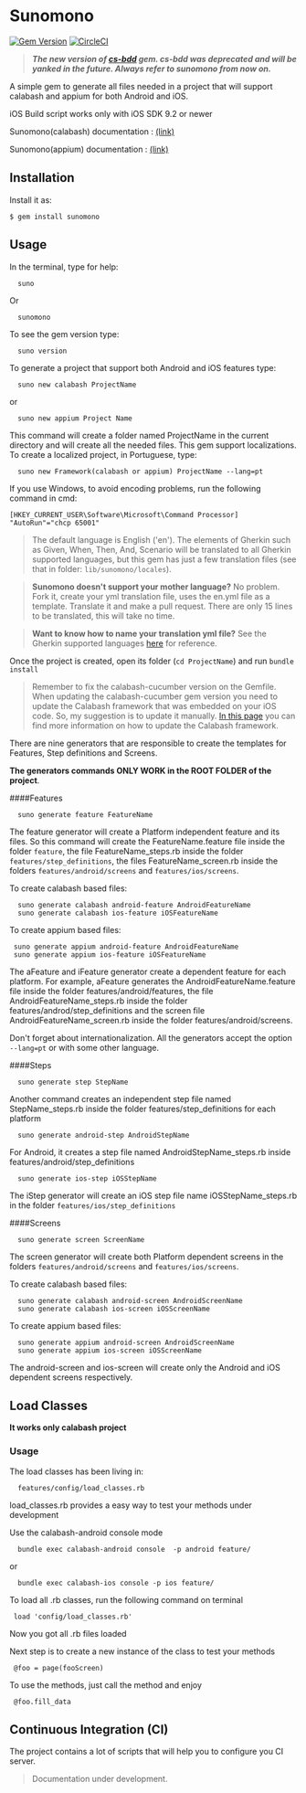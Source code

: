 # Sunomono

[![Gem Version](https://badge.fury.io/rb/sunomono.svg)](https://badge.fury.io/rb/sunomono)  [![CircleCI](https://circleci.com/gh/concretesolutions/sunomono/tree/master.svg?style=svg)](https://circleci.com/gh/concretesolutions/sunomono/tree/master)

> ***The new version of [cs-bdd](https://rubygems.org/gems/cs-bdd) gem. cs-bdd was deprecated and will be yanked in the future. Always refer to sunomono from now on.***

A simple gem to generate all files needed in a project that will support calabash and appium for both Android and iOS.

iOS Build script works only with iOS SDK 9.2 or newer

Sunomono(calabash) documentation : [(link)](https://github.com/concretesolutions/sunomono/SUNOMONO_CALABASH.md)

Sunomono(appium) documentation :  [(link)](https://github.com/concretesolutions/sunomono/SUNOMONO_APPPIUM.md)

## Installation

Install it as:

    $ gem install sunomono

## Usage

In the terminal, type for help:

```
  suno
```

Or

```
  sunomono
```

To see the gem version type:

```
  suno version
```

To generate a project that support both Android and iOS features type:

```
  suno new calabash ProjectName
```

or 

```
  suno new appium Project Name
```

This command will create a folder named ProjectName in the current directory and will create all the needed files. This gem support localizations. To create a localized project, in Portuguese, type:

```
  suno new Framework(calabash or appium) ProjectName --lang=pt
```

If you use Windows, to avoid encoding problems, run the following command in cmd:

```
[HKEY_CURRENT_USER\Software\Microsoft\Command Processor] "AutoRun"="chcp 65001"
```


  > The default language is English ('en'). The elements of Gherkin such as Given, When, Then, And, Scenario will be translated to all Gherkin supported languages, but this gem has just a few translation files (see that in folder: `lib/sunomono/locales`).

  > **Sunomono doesn't support your mother language?** No problem. Fork it, create your yml translation file, uses the en.yml file as a template. Translate it and make a pull request. There are only 15 lines to be translated, this will take no time.

  > **Want to know how to name your translation yml file?** See the Gherkin supported languages [here](https://github.com/cucumber/gherkin/blob/master/lib/gherkin/i18n.json) for reference.

Once the project is created, open its folder (`cd ProjectName`) and run `bundle install`

  > Remember to fix the calabash-cucumber version on the Gemfile. When updating the calabash-cucumber gem version you need to update the Calabash framework that was embedded on your iOS code. So, my suggestion is to update it manually. [In this page](https://github.com/calabash/calabash-ios/wiki/B1-Updating-your-Calabash-iOS-version) you can find more information on how to update the Calabash framework.


There are nine generators that are responsible to create the templates for Features, Step definitions and Screens.

**The generators commands ONLY WORK in the ROOT FOLDER of the project**.

####Features

```
  suno generate feature FeatureName
```
The feature generator will create a Platform independent feature and its files. So this command will create the FeatureName.feature file inside the folder `feature`, the file FeatureName_steps.rb inside the folder `features/step_definitions`, the files FeatureName_screen.rb inside the folders `features/android/screens` and `features/ios/screens`.

To create calabash based files:

```
  suno generate calabash android-feature AndroidFeatureName
  suno generate calabash ios-feature iOSFeatureName
```

To create appium based files:

```
 suno generate appium android-feature AndroidFeatureName
 suno generate appium ios-feature iOSFeatureName

```

The aFeature and iFeature generator create a dependent feature for each platform. For example, aFeature generates the AndroidFeatureName.feature file inside the folder features/android/features, the file AndroidFeatureName_steps.rb inside the folder features/androd/step_definitions and the screen file AndroidFeatureName_screen.rb inside the folder features/android/screens.

Don't forget about internationalization. All the generators accept the option `--lang=pt` or with some other language.

####Steps

```
  suno generate step StepName
```

Another command creates an independent step file named StepName_steps.rb inside the folder features/step_definitions for each platform

```
  suno generate android-step AndroidStepName
```

For Android, it creates a step file named AndroidStepName_steps.rb inside features/android/step_definitions

```
  suno generate ios-step iOSStepName
```
The iStep generator will create an iOS step file name iOSStepName_steps.rb in the folder `features/ios/step_definitions`



####Screens

```
  suno generate screen ScreenName
```
The screen generator will create both Platform dependent screens in the folders `features/android/screens` and `features/ios/screens`.

To create calabash based files:

```
  suno generate calabash android-screen AndroidScreenName
  suno generate calabash ios-screen iOSScreenName
```

To create appium based files:

```
  suno generate appium android-screen AndroidScreenName
  suno generate appium ios-screen iOSScreenName
```

The android-screen and ios-screen will create only the Android and iOS dependent screens respectively.

## Load Classes
**It works only calabash project**
### Usage

The load classes has been living in: 

```
  features/config/load_classes.rb
```

load_classes.rb provides a easy way to test your methods under development


Use the calabash-android console mode 

````
  bundle exec calabash-android console  -p android feature/
````

or

````
  bundle exec calabash-ios console -p ios feature/
````

To load all .rb classes, run the following command on terminal

````
 load 'config/load_classes.rb'
````

Now you got all .rb files loaded
 
Next step is to create a new instance of the class to test your methods

```
 @foo = page(fooScreen)
```

To use the methods, just call the method and enjoy 

```
 @foo.fill_data
```


## Continuous Integration (CI)

The project contains a lot of scripts that will help you to configure you CI server.

> Documentation under development.

